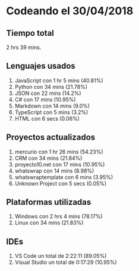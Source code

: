 # Codeando el 30/04/2018

## Tiempo total
2 hrs 39 mins.

## Lenguajes usados
1. JavaScript con 1 hr 5 mins (40.81%)
1. Python con 34 mins (21.78%)
1. JSON con 22 mins (14.2%)
1. C# con 17 mins (10.95%)
1. Markdown con 14 mins (9.0%)
1. TypeScript con 5 mins (3.2%)
1. HTML con 6 secs (0.06%)

## Proyectos actualizados
1. mercurio con 1 hr 26 mins (54.23%)
1. CRM con 34 mins (21.84%)
1. proyecto10.net con 17 mins (10.95%)
1. whatswrap con 14 mins (8.98%)
1. whatswraptemplate con 6 mins (3.95%)
1. Unknown Project con 5 secs (0.05%)

## Plataformas utilizadas
1. Windows con 2 hrs 4 mins (78.17%)
1. Linux con 34 mins (21.83%)

## IDEs
1. VS Code un total de 2:22:11 (89.05%)
1. Visual Studio un total de 0:17:29 (10.95%)
